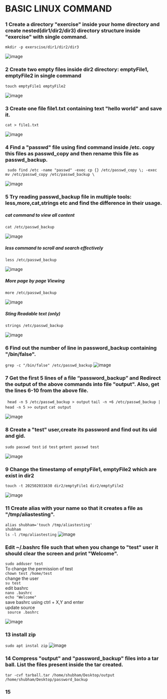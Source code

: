 # BASIC LINUX COMMAND

### 1 Create a directory "exercise" inside your home directory and create nested(dir1/dir2/dir3) directory structure inside "exercise" with single command.


``` mkdir -p exerscise/dir1/dir2/dir3 ```

![image](https://github.com/user-attachments/assets/d1aa7fa6-cb61-4720-953a-c44c11024366)


### 2 Create two empty files inside dir2 directory: emptyFile1, emptyFile2 in single command 
```touch emptyFile1 emptyFile2```

![image](https://github.com/user-attachments/assets/65589945-dc6e-472f-bbee-832c0b6193a7)

### 3 Create one file file1.txt containing text "hello world" and save it.
``` cat > file1.txt ```

![image](https://github.com/user-attachments/assets/fd6ab27c-b9ad-48fe-861b-f329c41bbdec)

### 4 Find a "passwd" file using find command inside /etc. copy this files as passwd_copy and then rename this file as passwd_backup.

``` sudo find /etc -name "passwd" -exec cp {} /etc/passwd_copy \; -exec mv /etc/passwd_copy /etc/passwd_backup \```

![image](https://github.com/user-attachments/assets/3321f952-1fb2-4359-995f-b2d9e0e3d2a0)

### 5 Try reading passwd_backup file in multiple tools: less,more,cat,strings etc and find the difference in their usage.
##### cat command to view all content
```cat /etc/passwd_backup ```

![image](https://github.com/user-attachments/assets/7462ac8d-f510-4852-b55e-b502ea81b9da)

##### less command to scroll and search effectively

``` less /etc/passwd_backup ```

![image](https://github.com/user-attachments/assets/d9c6917e-0143-4537-a976-9220e308b1e7)


#####  More page by page Viewing

``` more /etc/passwd_backup ```

![image](https://github.com/user-attachments/assets/c577fc0b-fae9-4a5c-a962-30487449b505)

##### Sting Readable text (only)

``` strings /etc/passwd_backup ```

![image](https://github.com/user-attachments/assets/658b12ee-01fb-4d3c-af66-4636299a3873)


### 6 Find out the number of line in password_backup containing "/bin/false".

``` grep -c "/bin/false" /etc/passwd_backup ```
![image](https://github.com/user-attachments/assets/e1ccdd38-ffc5-4823-acfa-358be013e909)

### 7 Get the first 5 lines of a file “password_backup” and  Redirect the output of the above commands into file "output". Also, get the lines 6-10 from the above file.

``` head -n 5 /etc/passwd_backup > output``` 
``` tail -n +6 /etc/passwd_backup | head -n 5 >> output ```
``` cat output ```

![image](https://github.com/user-attachments/assets/815196d1-fe2a-4d04-8f86-d8dd698c7357)


### 8 Create a "test" user,create its password and find out its uid and gid.

``` sudo passwd test ```
``` id test ```
``` getent passwd test ```

![image](https://github.com/user-attachments/assets/9023cfe4-4cb0-4ff6-a220-0ea143d1efdf)


### 9 Change the timestamp of  emptyFile1, emptyFile2 which are exist in dir2

```touch -t 202502031630 dir2/emptyFile1 dir2/emptyFile2```

![image](https://github.com/user-attachments/assets/fe8d99c7-8a9c-4acc-ae58-3f46cdd42ea0)

### 11  Create alias with your name so that it creates a file as "/tmp/aliastesting".

``` alias shubham='touch /tmp/aliastesting' ``` <br>
``` shubham ``` <br>
``` ls -l /tmp/aliastesting ```
![image](https://github.com/user-attachments/assets/bb922d3f-141e-4fed-9516-85134b25a58b)
### Edit ~/.bashrc file such that when you change to "test" user it should clear the screen and print "Welcome".<br>

``` sudo adduser test ```<br>
To change the permission of test<br>
`chown test /home/test`<br>
change the user<br>
` su test `<br>
edit bashrc<br>
`nano .bashrc`<br>
` echo "Welcome" `<br>
save bashrc using ctrl + X,Y and enter<br>
update source<br>
` source .bashrc`<br>

![image](https://github.com/user-attachments/assets/232ec834-7820-40c9-88bc-55e1d49c5b17)

### 13 install zip
`sudo apt instal zip`
![image](https://github.com/user-attachments/assets/a7370cd8-8576-4bdc-9d3e-e629e19266d8)


### 14 Compress "output" and "password_backup" files into a tar ball. List the files present inside the tar created.
`tar -cvf tarball.tar /home/shubham/Desktop/output /home/shubham/Desktop/password_backup`

### 15 
